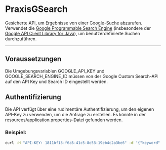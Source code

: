 # PraxisGSearch

Gesicherte API, um Ergebnisse von einer Google-Suche abzurufen. Verwendet die [Google Programmable Search Engine](https://developers.google.com/custom-search) (insbesondere der [Google API Client Library for Java](https://googleapis.dev/java/google-api-client/latest/index.html)), um benutzerdefinierte Suchen durchzuführen.

----

## Voraussetzungen

Die Umgebungsvariablen GOOGLE_API_KEY und GOOGLE_SEARCH_ENGINE_ID müssen von der Google Custom Search-API auf den API Key und Search ID eingestellt werden.

## Authentifizierung

Die API verfügt über eine rudimentäre Authentifizierung, um den eigenen API-Key zu verwenden, um die Anfrage zu erstellen. Es könnte in der resources/application.properties-Datei gefunden werden.

### Beispiel:

```bash
curl -H "API-KEY: 1811bf13-f6a5-41c5-8c58-19eb4c2a3be6" -d '{"keyword": "google custom search api"}' -H 'Content-Type: application/json' http://localhost:8080/search
```